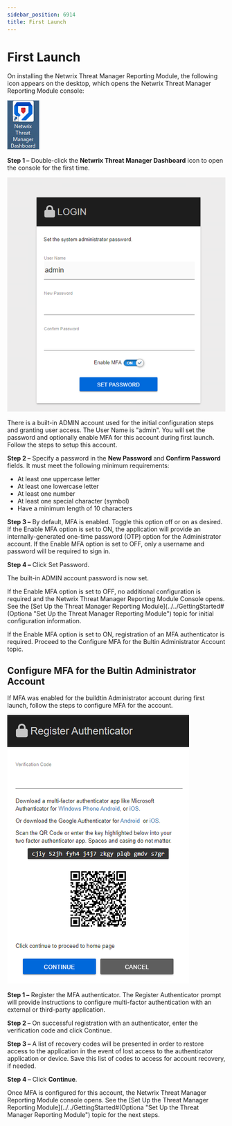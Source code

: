 ```yaml
---
sidebar_position: 6914
title: First Launch
---
```


# First Launch

On installing the Netwrix Threat Manager Reporting Module, the following icon appears on the desktop, which opens the Netwrix Threat Manager Reporting Module console:

![Desktop icon for Threat Manager Reporting Module](../../../../../../static/images/ThreatPrevention_7.5/Content/Resources/Images/ThreatPrevention/Reporting/FirstLaunch/DesktopIcon.png "Desktop icon for Threat Manager Reporting Module")

**Step 1 –** Double-click the **Netwrix Threat Manager Dashboard** icon to open the console for the first time.

![First launch showing fields for setting up the builtin Administrator account](../../../../../../static/images/ThreatPrevention_7.5/Content/Resources/Images/ThreatManager/Install/FirstLaunch/BuiltinAdminPassword.png "First launch showing fields for setting up the builtin Administrator account")

There is a built-in ADMIN account used for the initial configuration steps and granting user access. The User Name is "admin". You will set the password and optionally enable MFA for this account during first launch. Follow the steps to setup this account.

**Step 2 –** Specify a password in the **New Password** and **Confirm Password** fields. It must meet the following minimum requirements:

* At least one uppercase letter
* At least one lowercase letter
* At least one number
* At least one special character (symbol)
* Have a minimum length of 10 characters

**Step 3 –** By default, MFA is enabled. Toggle this option off or on as desired. If the Enable MFA option is set to ON, the application will provide an internally-generated one-time password (OTP) option for the Administrator account. If the Enable MFA option is set to OFF, only a username and password will be required to sign in.

**Step 4 –** Click Set Password.

The built-in ADMIN account password is now set.

If the Enable MFA option is set to OFF, no additional configuration is required and the Netwrix Threat Manager Reporting Module Console opens. See the [Set Up the Threat Manager Reporting Module](../../GettingStarted#(Optiona "Set Up the Threat Manager Reporting Module") topic for initial configuration information.

If the Enable MFA option is set to ON, registration of an MFA authenticator is required. Proceed to the Configure MFA for the Bultin Administrator Account topic.

## Configure MFA for the Bultin Administrator Account

If MFA was enabled for the buildtin Administrator account during first launch, follow the steps to configure MFA for the account.

![](../../../../../../static/images/ThreatPrevention_7.5/Content/Resources/Images/ThreatManager/Install/FirstLaunch/RegisterAuthenticator.png)

**Step 1 –** Register the MFA authenticator. The Register Authenticator prompt will provide instructions to configure multi-factor authentication with an external or third-party application.

**Step 2 –** On successful registration with an authenticator, enter the verification code and click Continue.

**Step 3 –** A list of recovery codes will be presented in order to restore access to the application in the event of lost access to the authenticator application or device. Save this list of codes to access for account recovery, if needed.

**Step 4 –** Click **Continue**.

Once MFA is configured for this account, the Netwrix Threat Manager Reporting Module console opens. See the [Set Up the Threat Manager Reporting Module](../../GettingStarted#(Optiona "Set Up the Threat Manager Reporting Module") topic for the next steps.